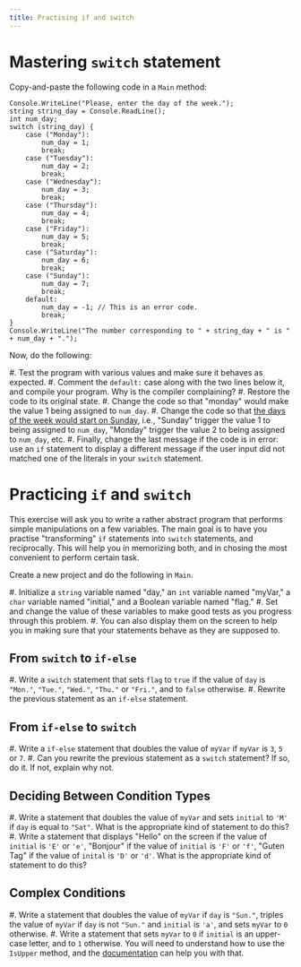```yaml
---
title: Practising if and switch
---
```


# Mastering `switch` statement

Copy-and-paste the following code in a `Main` method:

```
Console.WriteLine("Please, enter the day of the week.");
string string_day = Console.ReadLine();
int num_day;
switch (string_day) {
    case ("Monday"):
        num_day = 1;
        break;
    case ("Tuesday"):
        num_day = 2;
        break;
    case ("Wednesday"):
        num_day = 3;
        break;
    case ("Thursday"):
        num_day = 4;
        break;
    case ("Friday"):
        num_day = 5;
        break;
    case ("Saturday"):
        num_day = 6;
        break;
    case ("Sunday"):
        num_day = 7;
        break;
    default:
        num_day = -1; // This is an error code.
        break;
}
Console.WriteLine("The number corresponding to " + string_day + " is " + num_day + ".");
```

Now, do the following:

#. Test the program with various values and make sure it behaves as expected.
#. Comment the `default:` case along with the two lines below it, and compile your program. Why is the compiler complaining?
#. Restore the code to its original state.
#. Change the code so that "monday" would make the value 1 being assigned to `num_day`.
#. Change the code so that [the days of the week would start on Sunday](https://en.wikipedia.org/wiki/Names_of_the_days_of_the_week#Days_numbered_from_Sunday), i.e., "Sunday" trigger the value 1 to being assigned to `num_day`, "Monday" trigger the value 2 to being assigned to `num_day`, etc.
#. Finally, change the last message if the code is in error: use an `if` statement to display a different message if the user input did not matched one of the literals in your `switch` statement.

# Practicing `if` and `switch`

This exercise will ask you to write a rather abstract program that performs simple manipulations on a few variables.
The main goal is to have you practise "transforming" `if` statements into `switch` statements, and reciprocally.
This will help you in memorizing both, and in chosing the most convenient to perform certain task.

Create a new project and do the following in `Main`. 

#. Initialize a `string` variable named "day," an `int` variable named "myVar," a `char` variable named "initial," and a Boolean variable named "flag."
#. Set and change the value of these variables to make good tests as you progress through this problem.
#. You can also display them on the screen to help you in making sure that your statements behave as they are supposed to.

## From `switch` to `if-else`

#. Write a `switch` statement that sets `flag` to `true` if the value of `day` is `"Mon."`, `"Tue."`, `"Wed."`, `"Thu."` or `"Fri."`, and to `false` otherwise. 
#. Rewrite the previous statement as an `if-else` statement.

## From `if-else` to `switch`

#. Write a `if-else` statement that doubles the value of `myVar` if `myVar` is `3`, `5` or `7`.
#. Can you rewrite the previous statement as a `switch` statement? If so, do it. If not, explain why not.

## Deciding Between Condition Types

#. Write a statement that doubles the value of `myVar` and sets `initial` to `'M'` if `day` is equal to `"Sat"`.
What is the appropriate kind of statement to do this?
#. Write a statement that displays "Hello" on the screen if the value of `initial` is `'E'` or `'e'`, "Bonjour" if the value of `initial` is `'F'` or `'f'`, "Guten Tag" if the value of `inital` is `'D'` or `'d'`.
What is the appropriate kind of statement to do this?

## Complex Conditions

#. Write a statement that doubles the value of `myVar` if `day` is `"Sun."`, triples the value of `myVar` if `day` is not `"Sun."` and `initial` is `'a'`, and sets `myVar` to `0` otherwise.
#. Write a statement that sets `myVar` to `0` if `initial` is an upper-case letter, and to `1` otherwise. You will need to understand how to use the `IsUpper` method, and the [documentation](https://docs.microsoft.com/en-us/dotnet/api/system.char.isupper?view=net-5.0) can help you with that.

